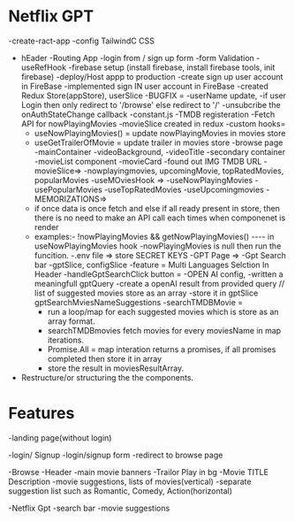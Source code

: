 <!-- Netflix GPT -->
# Netflix GPT
-create-ract-app 
-config TailwindC CSS
- hEader
-Routing App
-login from / sign up form
-form Validation
-useRefHook
-firebase setup (install firebase, install firebase tools, init firebase)
-deploy/Host appp to production
-create sign up user account in FireBase
-implemented sign IN user account in FireBase
-created Redux Store(appStore), userSlice
-BUGFIX = 
    -userName update,
    -if user Login then only redirect to '/browse' else redirect to '/'
-unsubcribe the onAuthStateChange callback
-constant.js
-TMDB registeration
-Fetch API for nowPlayingMovies
-movieSlice created in redux
-custom hooks=
    - useNowPlayingMovies() = update nowPlayingMovies in movies store
    - useGetTrailerOfMovie = update trailer in movies store
-browse page
    -mainContainer
        -videoBackground,
        -videoTitle
    -secondary container
        -movieList component
        -movieCard
        -found out IMG TMDB URL
-movieSlice=>
    -nowplayingmovies, upcomingMovie, topRatedMovies, popularMovies
-useMOviesHook =>
        -useNowPlayingMovies
        -usePopularMovies
        -useTopRatedMovies
        -useUpcomingmovies
-MEMORIZATIONS=>
    - if once data is once fetch and else if all ready present in store, then there is no need to make an API call    each times when componenet is render
    - examples:- !nowPlayingMovies && getNowPlayingMovies() ---- in useNowPlayingMovies hook
        -nowPlayingMovies is null then run the funcition.
-.env file => store SECRET KEYS
-GPT Page =>
    -Gpt Search bar
    -gptSlice, configSlice
    -feature = Multi Languages Selction In Header
    -handleGptSearchClick button = 
        -OPEN AI config,
        -written a meaningfull gptQuery
        -create a openAI result from provided query // list of suggested movies store as an array
        -store it in gptSlice gptSearchMviesNameSuggestions
    -searchTMDBMovie =
        - run a loop/map for each suggested movies which is store as an array format.
        - searchTMDBmovies fetch movies for every moviesName in map iterations.
        - Promise.All = map interation returns a promises, if all promises completed then store it in array
        - store the result in moviesResultArray.
- Restructure/or structuring the the components.


# Features
-landing page(without login)

-login/ Signup
    -login/signup form
    -redirect to browse page

-Browse
    -Header
    -main movie banners
        -Trailor Play in bg
        -Movie TITLE Description
    -movie suggestions, lists of movies(vertical)
        -separate suggestion list such as Romantic, Comedy, Action(horizontal)

-Netflix Gpt 
    -search bar
    -movie suggestions

